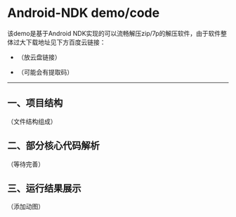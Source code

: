# Android-NDK demo/code

该demo是基于Android NDK实现的可以流畅解压zip/7p的解压软件，由于软件整体过大下载地址见下方百度云链接：  

* （放云盘链接）  

* （可能会有提取码）  

***

## 一、项目结构

（文件结构组成）

## 二、部分核心代码解析

（等待完善）

## 三、运行结果展示

（添加动图）
